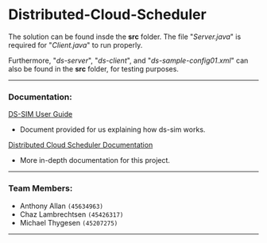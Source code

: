 # Distributed-Cloud-Scheduler

The solution can be found insde the **src** folder. The file "*Server.java*" is required for "*Client.java*" to run properly.  

Furthermore, "*ds-server*", "*ds-client*", and "*ds-sample-config01.xml*" can also be found in the **src** folder, for testing purposes.

---

### Documentation:
[DS-SIM User Guide](https://github.com/CazDev/Distributed-Cloud-Scheduler/blob/main/ds-sim_user-guide.pdf) 
* Document provided for us explaining how ds-sim works.

[Distributed Cloud Scheduler Documentation](https://docs.google.com/document/d/1kHrxT7rAhPvqmFNkg8pj5WfXkosZcRVqPDlhcM4_vsc/edit?usp=sharing)
* More in-depth documentation for this project.

---

### Team Members:
- Anthony Allan `(45634963)`
- Chaz Lambrechtsen `(45426317)`
- Michael Thygesen `(45207275)`

---

